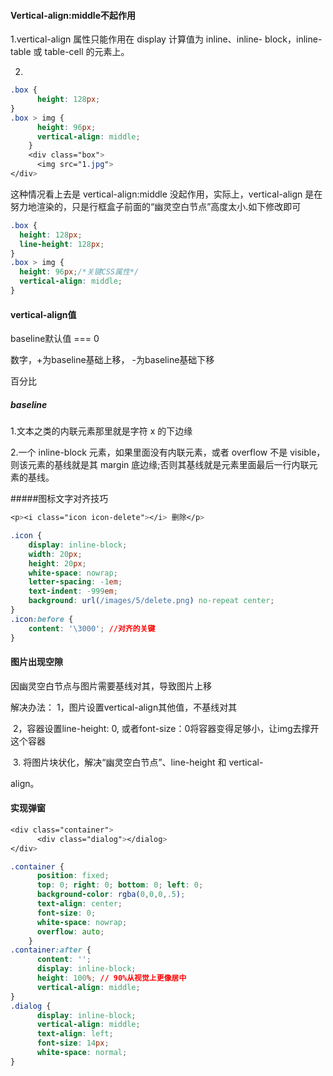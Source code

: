 #### Vertical-align:middle不起作用

1.vertical-align 属性只能作用在 display 计算值为 inline、inline-
block，inline-table 或 table-cell 的元素上。



2.

```css
.box {
      height: 128px;
}
.box > img {
      height: 96px;
      vertical-align: middle;
    }
    <div class="box">
      <img src="1.jpg">
</div>
```

这种情况看上去是 vertical-align:middle 没起作用，实际上，vertical-align
是在努力地渲染的，只是行框盒子前面的“幽灵空白节点”高度太小.如下修改即可

```css
.box {
  height: 128px;
  line-height: 128px;
}
.box > img {
  height: 96px;/*关键CSS属性*/
  vertical-align: middle;
}
```



#### vertical-align值

baseline默认值 === 0

数字，+为baseline基础上移， -为baseline基础下移

百分比

##### baseline

1.文本之类的内联元素那里就是字符 x 的下边缘

2.一个 inline-block 元素，如果里面没有内联元素，或者 overflow 不是 visible，
则该元素的基线就是其 margin 底边缘;否则其基线就是元素里面最后一行内联元素的基线。

#####图标文字对齐技巧

```css
<p><i class="icon icon-delete"></i> 删除</p>

.icon {
    display: inline-block;
    width: 20px;
    height: 20px;
    white-space: nowrap;
    letter-spacing: -1em;
    text-indent: -999em;
    background: url(/images/5/delete.png) no-repeat center;
}
.icon:before {
    content: '\3000'; //对齐的关键
}
```





#### 图片出现空隙

因幽灵空白节点与图片需要基线对其，导致图片上移

解决办法： 1，图片设置vertical-align其他值，不基线对其

​					2，容器设置line-height: 0, 或者font-size：0将容器变得足够小，让img去撑开这个容器

​					3.   将图片块状化，解决“幽灵空白节点”、line-height 和 vertical- 

align。
 



#### 实现弹窗

```css
<div class="container">
      <div class="dialog"></dialog>
</div>

.container {
      position: fixed;
      top: 0; right: 0; bottom: 0; left: 0;
      background-color: rgba(0,0,0,.5);
      text-align: center;
      font-size: 0;
      white-space: nowrap;
      overflow: auto;
    }
.container:after {
      content: '';
      display: inline-block;
      height: 100%; // 90%从视觉上更像居中
      vertical-align: middle;
}
.dialog {
      display: inline-block;
      vertical-align: middle;
      text-align: left;
      font-size: 14px;
      white-space: normal;
}
```

